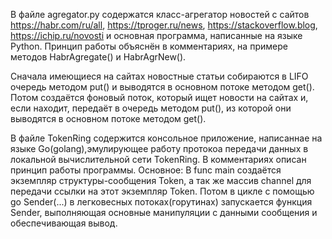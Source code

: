 В файле agregator.py содержатся класс-агрегатор новостей с сайтов
https://habr.com/ru/all,
https://tproger.ru/news,
https://stackoverflow.blog,
https://ichip.ru/novosti
и основная программа, написанные на языке Python.
Принцип работы объяснён в комментариях, на примере методов HabrAgregate() и HabrAgrNew().

Сначала имеющиеся на сайтах новостные статьи собираются в LIFO очередь методом put() и выводятся в основном потоке методом get(). 
Потом создаётся фоновый поток, который ищет новости на сайтах и, если находит, передаёт в очередь методом put(), из которой они выводятся в основном потоке методом get(). 

В файле TokenRing содержится консольное приложение, написаннае на языке Go(golang),эмулирующее работу протокоа передачи данных в локальной вычислительной сети TokenRing.
В комментариях описан принцип работы программы.
Основное:
В func main создаётся экземпляр структуры-сообщения Token, а так же массив channel для передачи ссылки на этот экземпляр Token. 
Потом в цикле с помощью go Sender(...) в легковесных потоках(горутинах) запускается функция Sender, выполняющая основные манипуляции с данными сообщения и обеспечивающая вывод.

